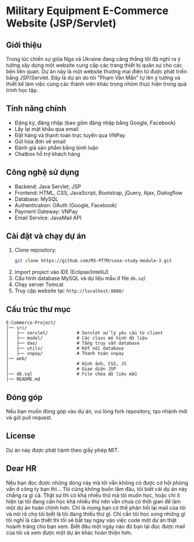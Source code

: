# Military Equipment E-Commerce Website (JSP/Servlet)

## Giới thiệu

Trong lúc chiến sự giữa Nga và Ukraine đang căng thẳng tôi đã nghĩ ra ý tưởng xây dựng một website cung cấp các trang thiết bị quân sự cho các bên liên quan. Dự án này là một website thương mại điện tử được phát triển bằng JSP/Servlet. Đây là dự án do tôi "Phạm Văn Mẫn" tự lên ý tưởng và thiết kế làm việc cùng các thành viên khác trong nhóm thực hiện trong quá trình học tập.&#x20;

## Tính năng chính

- Đăng ký, đăng nhập (bao gồm đăng nhập bằng Google, Facebook)
- Lấy lại mật khẩu qua email
- Đặt hàng và thanh toán trực tuyến qua VNPay
- Gửi hóa đơn về email
- Đánh giá sản phẩm bằng bình luận
- Chatbox hỗ trợ khách hàng

## Công nghệ sử dụng

- Backend: Java Servlet, JSP
- Frontend: HTML, CSS, JavaScript, Bootstrap, jQuery, Ajax, Dialogflow
- Database: MySQL
- Authentication: OAuth (Google, Facebook)
- Payment Gateway: VNPay
- Email Service: JavaMail API

## Cài đặt và chạy dự án

1. Clone repository:
   ```bash
   git clone https://github.com/M3-PTTM/case-study-module-3.git
   ```
2. Import project vào IDE (Eclipse/IntelliJ)
3. Cấu hình database MySQL và dự liệu mẫu ở file `db.sql`
4. Chạy server Tomcat
5. Truy cập website tại: `http://localhost:8080/`

## Cấu trúc thư mục

```
E-Commerce-Project/
│── src/
│   ├── servlet/           # Servlet xử lý yêu cầu từ client
│   ├── model/             # Các class mô hình dữ liệu
│   ├── dao/               # Tầng truy vấn database
│   ├── utils/             # Kết nối database
│   ├── vnpay/             # Thanh toán vnpay
│── web/
│                          # Hình ảnh, CSS, JS
│                          # Giao diện JSP
│── db.sql                 # File chứa dữ liệu mẫu
│── README.md
```

## Đóng góp

Nếu bạn muốn đóng góp vào dự án, vui lòng fork repository, tạo nhánh mới và gửi pull request.

## License

Dự án này được phát hành theo giấy phép MIT.

## Dear HR

Nếu bạn đọc được những dòng này mà tôi vẫn không có được cơ hội phỏng vấn ở công ty bạn thì... Tôi cũng không buồn lắm đâu, tôi biết cái dự án này chẳng ra gì cả. Thật sự thì có khá nhiều thứ mà tôi muốn học, hoặc chí ít hiện tại tôi đang cần học khá nhiều thứ nên vẫn chưa có thời gian để làm một dự án hoàn chỉnh hơn. Chỉ là mong bạn có thể phản hồi lại mail của tôi và nói rõ cho tôi biết là tôi đang thiếu thứ gì. Chỉ cần tôi học xong những gì tôi nghĩ là cần thiết thì tôi sẽ bắt tay ngay vào việc code một dự án thật hoành tráng cho bạn xem. Biết đâu một ngày nào đó bạn lại đọc được mail của tôi và xem được một dự án khác hoàn thiện hơn.